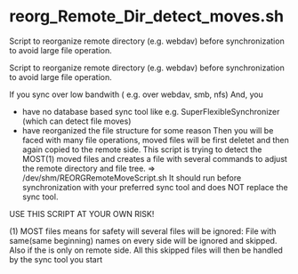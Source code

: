 # reorg_Remote_Dir_detect_moves.sh
Script to reorganize remote directory (e.g. webdav) before synchronization to avoid large file operation.


Script to reorganize remote directory (e.g. webdav) before synchronization 
 to avoid large file operation.

If you sync over low bandwith ( e.g. over webdav, smb, nfs)
   And, you
   * have no database based sync tool like e.g. SuperFlexibleSynchronizer 
     (which can detect file moves)
   * have reorganized the file structure for some reason 
 Then you will be faced with many file operations, moved files will be first 
  deletet and then again copied to the remote side.
 This script is trying to detect the MOST(1) moved files and creates a file 
  with several commands to adjust the remote directory and file tree.
  => /dev/shm/REORGRemoteMoveScript.sh
 It should run before synchronization with your preferred sync tool and does 
  NOT replace the sync tool.

 USE THIS SCRIPT AT YOUR OWN RISK!

(1) MOST files means for safety will several files will be ignored:
     File with same(same beginning) names on every side will be ignored and 
      skipped. Also if the is only on remote side. All this skipped files 
      will then be handled by the sync tool you start




